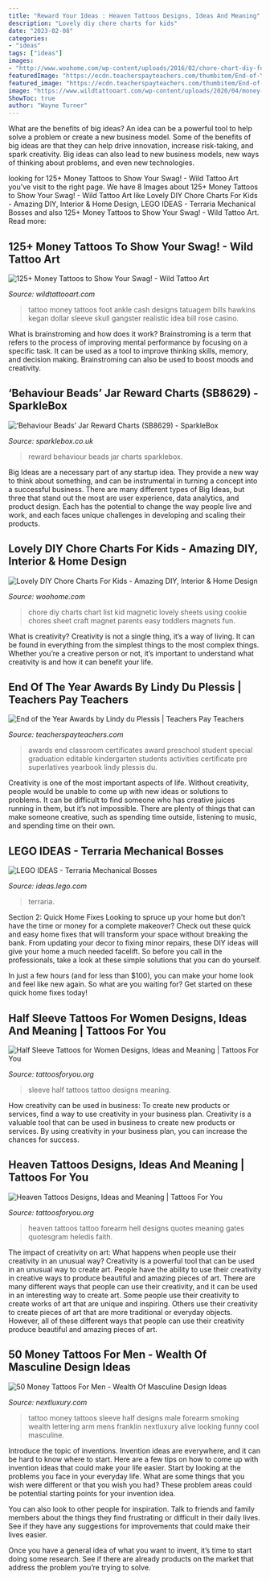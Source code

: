 ```yaml
---
title: "Reward Your Ideas : Heaven Tattoos Designs, Ideas And Meaning"
description: "Lovely diy chore charts for kids"
date: "2023-02-08"
categories:
- "ideas"
tags: ["ideas"]
images:
- "http://www.woohome.com/wp-content/uploads/2016/02/chore-chart-diy-for-kid-5.jpg"
featuredImage: "https://ecdn.teacherspayteachers.com/thumbitem/End-of-Year-Awards-Certificates-1824181-1490930469/original-1824181-4.jpg"
featured_image: "https://ecdn.teacherspayteachers.com/thumbitem/End-of-Year-Awards-Certificates-1824181-1490930469/original-1824181-4.jpg"
image: "https://www.wildtattooart.com/wp-content/uploads/2020/04/money-tattoos-1604209.jpg"
ShowToc: true
author: "Wayne Turner"
---
```



What are the benefits of big ideas?
An idea can be a powerful tool to help solve a problem or create a new business model. Some of the benefits of big ideas are that they can help drive innovation, increase risk-taking, and spark creativity. Big ideas can also lead to new business models, new ways of thinking about problems, and even new technologies.

	

		
looking for 125+ Money Tattoos to Show Your Swag! - Wild Tattoo Art you've visit to the right page. We have 8 Images about 125+ Money Tattoos to Show Your Swag! - Wild Tattoo Art like Lovely DIY Chore Charts For Kids - Amazing DIY, Interior &amp; Home Design, LEGO IDEAS - Terraria Mechanical Bosses and also 125+ Money Tattoos to Show Your Swag! - Wild Tattoo Art. Read more:
		
    
## 125+ Money Tattoos To Show Your Swag! - Wild Tattoo Art

<img loading=lazy src="https://www.wildtattooart.com/wp-content/uploads/2020/04/money-tattoos-1604209.jpg" onerror="this.onerror=null;this.src='https://tse2.mm.bing.net/th?id=OIP.XBoKv0QDL2dJc4hm3ygYbgHaHa&amp;pid=15.1';" alt="125+ Money Tattoos to Show Your Swag! - Wild Tattoo Art">

_Source: wildtattooart.com_

>tattoo money tattoos foot ankle cash designs tatuagem bills hawkins kegan dollar sleeve skull gangster realistic idea bill rose casino. 

	

What is brainstroming and how does it work?
Brainstroming is a term that refers to the process of improving mental performance by focusing on a specific task. It can be used as a tool to improve thinking skills, memory, and decision making. Brainstroming can also be used to boost moods and creativity.

    
## ‘Behaviour Beads’ Jar Reward Charts (SB8629) - SparkleBox

<img loading=lazy src="http://www.sparklebox.co.uk/wp-content/uploads/2-766.jpg" onerror="this.onerror=null;this.src='https://tse3.mm.bing.net/th?id=OIP.esW96Txoe-uYPUQUmP1TaQHaKe&amp;pid=15.1';" alt="‘Behaviour Beads’ Jar Reward Charts (SB8629) - SparkleBox">

_Source: sparklebox.co.uk_

>reward behaviour beads jar charts sparklebox. 

	

Big Ideas are a necessary part of any startup idea. They provide a new way to think about something, and can be instrumental in turning a concept into a successful business. There are many different types of Big Ideas, but three that stand out the most are user experience, data analytics, and product design. Each has the potential to change the way people live and work, and each faces unique challenges in developing and scaling their products.

    
## Lovely DIY Chore Charts For Kids - Amazing DIY, Interior &amp; Home Design

<img loading=lazy src="http://www.woohome.com/wp-content/uploads/2016/02/chore-chart-diy-for-kid-5.jpg" onerror="this.onerror=null;this.src='https://tse2.mm.bing.net/th?id=OIP.UG5FH1XWxtbJqZhOMn2RGAHaLH&amp;pid=15.1';" alt="Lovely DIY Chore Charts For Kids - Amazing DIY, Interior &amp; Home Design">

_Source: woohome.com_

>chore diy charts chart list kid magnetic lovely sheets using cookie chores sheet craft magnet parents easy toddlers magnets fun. 

	

What is creativity?
Creativity is not a single thing, it’s a way of living. It can be found in everything from the simplest things to the most complex things. Whether you’re a creative person or not, it’s important to understand what creativity is and how it can benefit your life.

    
## End Of The Year Awards By Lindy Du Plessis | Teachers Pay Teachers

<img loading=lazy src="https://ecdn.teacherspayteachers.com/thumbitem/End-of-Year-Awards-Certificates-1824181-1490930469/original-1824181-4.jpg" onerror="this.onerror=null;this.src='https://tse1.mm.bing.net/th?id=OIP.4g1_G2nbNgZVqT6gyIERfAAAAA&amp;pid=15.1';" alt="End of the Year Awards by Lindy du Plessis | Teachers Pay Teachers">

_Source: teacherspayteachers.com_

>awards end classroom certificates award preschool student special graduation editable kindergarten students activities certificate pre superlatives yearbook lindy plessis du. 

	

Creativity is one of the most important aspects of life. Without creativity, people would be unable to come up with new ideas or solutions to problems. It can be difficult to find someone who has creative juices running in them, but it’s not impossible. There are plenty of things that can make someone creative, such as spending time outside, listening to music, and spending time on their own.

    
## LEGO IDEAS - Terraria Mechanical Bosses

<img loading=lazy src="https://ideascdn.lego.com/media/generate/entity/lego_ci/project/67e7dc6e-d577-42dd-b416-d1d9e414479a/1/resize:1600:900/legacy" onerror="this.onerror=null;this.src='https://tse4.mm.bing.net/th?id=OIP.lDHbWFmfAU79VrWD-AVmCgHaEK&amp;pid=15.1';" alt="LEGO IDEAS - Terraria Mechanical Bosses">

_Source: ideas.lego.com_

>terraria. 

	

Section 2: Quick Home Fixes
Looking to spruce up your home but don't have the time or money for a complete makeover? Check out these quick and easy home fixes that will transform your space without breaking the bank.
From updating your decor to fixing minor repairs, these DIY ideas will give your home a much needed facelift. So before you call in the professionals, take a look at these simple solutions that you can do yourself.

In just a few hours (and for less than $100), you can make your home look and feel like new again. So what are you waiting for? Get started on these quick home fixes today!

    
## Half Sleeve Tattoos For Women Designs, Ideas And Meaning | Tattoos For You

<img loading=lazy src="https://www.tattoosforyou.org/wp-content/uploads/2017/05/Half-Sleeve-Tattoo-Ideas-for-Women.jpg" onerror="this.onerror=null;this.src='https://tse1.mm.bing.net/th?id=OIP.rz4xppeeNviCS7-GzxrttAHaLH&amp;pid=15.1';" alt="Half Sleeve Tattoos for Women Designs, Ideas and Meaning | Tattoos For You">

_Source: tattoosforyou.org_

>sleeve half tattoos tattoo designs meaning. 

	

How creativity can be used in business: To create new products or services, find a way to use creativity in your business plan.
Creativity is a valuable tool that can be used in business to create new products or services. By using creativity in your business plan, you can increase the chances for success.

    
## Heaven Tattoos Designs, Ideas And Meaning | Tattoos For You

<img loading=lazy src="https://www.tattoosforyou.org/wp-content/uploads/2016/07/Heaven-Tattoos-on-Forearm.jpg" onerror="this.onerror=null;this.src='https://tse4.mm.bing.net/th?id=OIP.rpyLn2il7jE_waYLlXcnHgHaJ4&amp;pid=15.1';" alt="Heaven Tattoos Designs, Ideas and Meaning | Tattoos For You">

_Source: tattoosforyou.org_

>heaven tattoos tattoo forearm hell designs quotes meaning gates quotesgram heledis faith. 

	

The impact of creativity on art: What happens when people use their creativity in an unusual way?
Creativity is a powerful tool that can be used in an unusual way to create art. People have the ability to use their creativity in creative ways to produce beautiful and amazing pieces of art. There are many different ways that people can use their creativity, and it can be used in an interesting way to create art. Some people use their creativity to create works of art that are unique and inspiring. Others use their creativity to create pieces of art that are more traditional or everyday objects. However, all of these different ways that people can use their creativity produce beautiful and amazing pieces of art.

    
## 50 Money Tattoos For Men - Wealth Of Masculine Design Ideas

<img loading=lazy src="http://nextluxury.com/wp-content/uploads/male-money-half-sleeve-tattoos.jpg" onerror="this.onerror=null;this.src='https://tse4.mm.bing.net/th?id=OIP.3QjJqlnb4bVBwct_EpphUAHaHa&amp;pid=15.1';" alt="50 Money Tattoos For Men - Wealth Of Masculine Design Ideas">

_Source: nextluxury.com_

>tattoo money tattoos sleeve half designs male forearm smoking wealth lettering arm mens franklin nextluxury alive looking funny cool masculine. 

	

Introduce the topic of inventions.
Invention ideas are everywhere, and it can be hard to know where to start. Here are a few tips on how to come up with invention ideas that could make your life easier.
Start by looking at the problems you face in your everyday life. What are some things that you wish were different or that you wish you had? These problem areas could be potential starting points for your invention idea.

You can also look to other people for inspiration. Talk to friends and family members about the things they find frustrating or difficult in their daily lives. See if they have any suggestions for improvements that could make their lives easier.

Once you have a general idea of what you want to invent, it’s time to start doing some research. See if there are already products on the market that address the problem you’re trying to solve.

